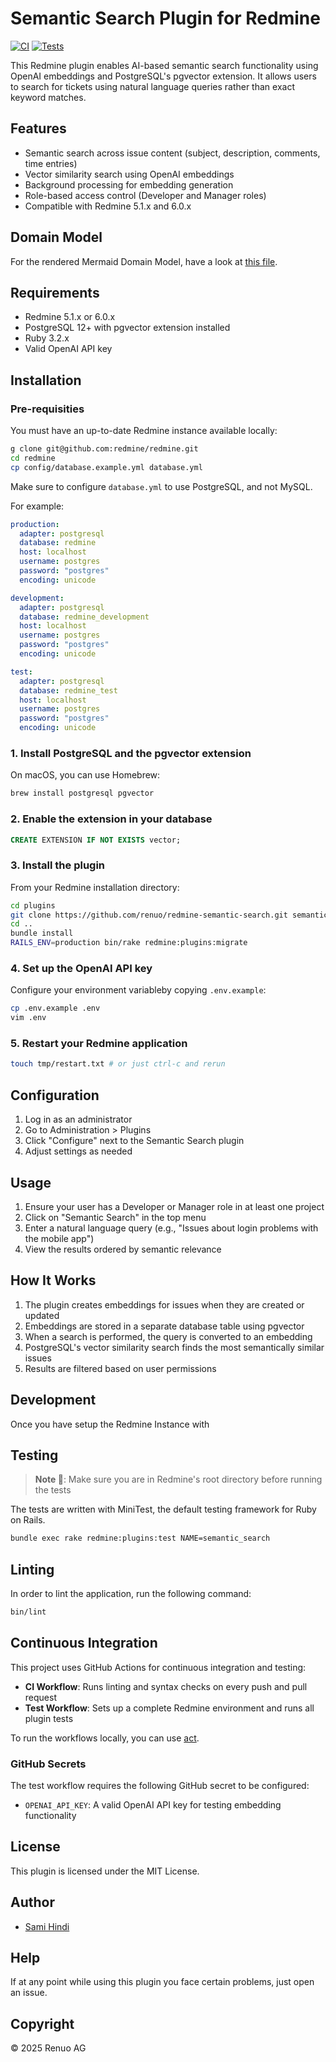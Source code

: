 # Semantic Search Plugin for Redmine

[![CI](https://github.com/renuo/redmine_semantic_search/actions/workflows/ci.yml/badge.svg)](https://github.com/renuo/redmine_semantic_search/actions/workflows/ci.yml)
[![Tests](https://github.com/renuo/redmine_semantic_search/actions/workflows/test.yml/badge.svg)](https://github.com/renuo/redmine_semantic_search/actions/workflows/test.yml)

This Redmine plugin enables AI-based semantic search functionality using OpenAI embeddings and PostgreSQL's pgvector extension. It allows users to search for tickets using natural language queries rather than exact keyword matches.

## Features

- Semantic search across issue content (subject, description, comments, time entries)
- Vector similarity search using OpenAI embeddings
- Background processing for embedding generation
- Role-based access control (Developer and Manager roles)
- Compatible with Redmine 5.1.x and 6.0.x

## Domain Model

For the rendered Mermaid Domain Model, have a look at [this file](repo/domain_model.md).

## Requirements

- Redmine 5.1.x or 6.0.x
- PostgreSQL 12+ with pgvector extension installed
- Ruby 3.2.x
- Valid OpenAI API key

## Installation

### Pre-requisities

You must have an up-to-date Redmine instance available locally:

```bash
g clone git@github.com:redmine/redmine.git
cd redmine
cp config/database.example.yml database.yml
```

Make sure to configure `database.yml` to use PostgreSQL, and not MySQL.

For example:

```yaml
production:
  adapter: postgresql
  database: redmine
  host: localhost
  username: postgres
  password: "postgres"
  encoding: unicode

development:
  adapter: postgresql
  database: redmine_development
  host: localhost
  username: postgres
  password: "postgres"
  encoding: unicode

test:
  adapter: postgresql
  database: redmine_test
  host: localhost
  username: postgres
  password: "postgres"
  encoding: unicode
```

### 1. Install PostgreSQL and the pgvector extension

On macOS, you can use Homebrew:

```bash
brew install postgresql pgvector
```

### 2. Enable the extension in your database

```sql
CREATE EXTENSION IF NOT EXISTS vector;
```

### 3. Install the plugin

From your Redmine installation directory:

```bash
cd plugins
git clone https://github.com/renuo/redmine-semantic-search.git semantic_search
cd ..
bundle install
RAILS_ENV=production bin/rake redmine:plugins:migrate
```

### 4. Set up the OpenAI API key

Configure your environment variableby copying `.env.example`:

```bash
cp .env.example .env
vim .env
```

### 5. Restart your Redmine application

```bash
touch tmp/restart.txt # or just ctrl-c and rerun
```

## Configuration

1. Log in as an administrator
2. Go to Administration > Plugins
3. Click "Configure" next to the Semantic Search plugin
4. Adjust settings as needed

## Usage

1. Ensure your user has a Developer or Manager role in at least one project
2. Click on "Semantic Search" in the top menu
3. Enter a natural language query (e.g., "Issues about login problems with the mobile app")
4. View the results ordered by semantic relevance

## How It Works

1. The plugin creates embeddings for issues when they are created or updated
2. Embeddings are stored in a separate database table using pgvector
3. When a search is performed, the query is converted to an embedding
4. PostgreSQL's vector similarity search finds the most semantically similar issues
5. Results are filtered based on user permissions

## Development

Once you have setup the Redmine Instance with

## Testing

> **Note 📒**: Make sure you are in Redmine's root directory before running the tests

The tests are written with MiniTest, the default testing framework for Ruby on Rails.

```bash
bundle exec rake redmine:plugins:test NAME=semantic_search
```

## Linting

In order to lint the application, run the following command:

```bash
bin/lint
```

## Continuous Integration

This project uses GitHub Actions for continuous integration and testing:

- **CI Workflow**: Runs linting and syntax checks on every push and pull request
- **Test Workflow**: Sets up a complete Redmine environment and runs all plugin tests

To run the workflows locally, you can use [act](https://github.com/nektos/act).

### GitHub Secrets

The test workflow requires the following GitHub secret to be configured:

- `OPENAI_API_KEY`: A valid OpenAI API key for testing embedding functionality

## License

This plugin is licensed under the MIT License.

## Author

- [Sami Hindi](https://samihindi.com)

<!--
## Redmine Credentials

- `admin:Thisisatestpassword123!` -->

## Help

If at any point while using this plugin you face certain problems, just open an issue.

## Copyright

© 2025 Renuo AG
